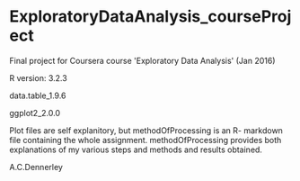 # ExploratoryDataAnalysis_courseProject

Final project for Coursera course 'Exploratory Data Analysis' (Jan 2016)

R version: 3.2.3

data.table_1.9.6

ggplot2_2.0.0

Plot files are self explanitory, but methodOfProcessing is an R-
markdown file containing the whole assignment. methodOfProcessing
provides both explanations of my various steps and methods and
results obtained.

A.C.Dennerley
